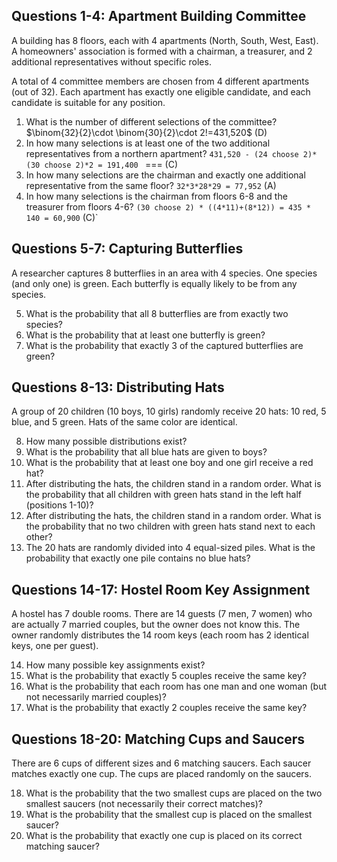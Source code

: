 ## Questions 1-4: Apartment Building Committee  

A building has 8 floors, each with 4 apartments (North, South, West, East). A homeowners' association is formed with a chairman, a treasurer, and 2 additional representatives without specific roles.  

A total of 4 committee members are chosen from 4 different apartments (out of 32). Each apartment has exactly one eligible candidate, and each candidate is suitable for any position.  

1. What is the number of different selections of the committee?
   $\binom{32}{2}\cdot \binom{30}{2}\cdot 2!=431,520$  (D)  
2. In how many selections is at least one of the two additional representatives from a northern apartment?  `431,520 - (24 choose 2)*(30 choose 2)*2 = 191,400 ` === (C) 
3. In how many selections are the chairman and exactly one additional representative from the same floor?  `32*3*28*29 = 77,952` (A)
4. In how many selections is the chairman from floors 6-8 and the treasurer from floors 4-6?  `(30 choose 2) * ((4*11)+(8*12)) = 435 * 140 = 60,900` (C)`

## Questions 5-7: Capturing Butterflies  

A researcher captures 8 butterflies in an area with 4 species. One species (and only one) is green. Each butterfly is equally likely to be from any species.  

5. What is the probability that all 8 butterflies are from exactly two species?  
6. What is the probability that at least one butterfly is green?  
7. What is the probability that exactly 3 of the captured butterflies are green?  

## Questions 8-13: Distributing Hats  

A group of 20 children (10 boys, 10 girls) randomly receive 20 hats: 10 red, 5 blue, and 5 green. Hats of the same color are identical.  

8. How many possible distributions exist?  
9. What is the probability that all blue hats are given to boys?  
10. What is the probability that at least one boy and one girl receive a red hat?  
11. After distributing the hats, the children stand in a random order. What is the probability that all children with green hats stand in the left half (positions 1-10)?  
12. After distributing the hats, the children stand in a random order. What is the probability that no two children with green hats stand next to each other?  
13. The 20 hats are randomly divided into 4 equal-sized piles. What is the probability that exactly one pile contains no blue hats?  

## Questions 14-17: Hostel Room Key Assignment  

A hostel has 7 double rooms. There are 14 guests (7 men, 7 women) who are actually 7 married couples, but the owner does not know this. The owner randomly distributes the 14 room keys (each room has 2 identical keys, one per guest).  

14. How many possible key assignments exist?  
15. What is the probability that exactly 5 couples receive the same key?  
16. What is the probability that each room has one man and one woman (but not necessarily married couples)?  
17. What is the probability that exactly 2 couples receive the same key?  

## Questions 18-20: Matching Cups and Saucers  

There are 6 cups of different sizes and 6 matching saucers. Each saucer matches exactly one cup. The cups are placed randomly on the saucers.  

18. What is the probability that the two smallest cups are placed on the two smallest saucers (not necessarily their correct matches)?  
19. What is the probability that the smallest cup is placed on the smallest saucer?  
20. What is the probability that exactly one cup is placed on its correct matching saucer?  
